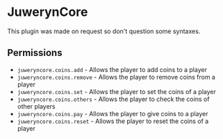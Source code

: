 # JuwerynCore
This plugin was made on request so don't question some syntaxes.

## Permissions
- `juweryncore.coins.add` - Allows the player to add coins to a player
- `juweryncore.coins.remove` - Allows the player to remove coins from a player
- `juweryncore.coins.set` - Allows the player to set the coins of a player
- `juweryncore.coins.others` - Allows the player to check the coins of other players
- `juweryncore.coins.pay` - Allows the player to give coins to a player
- `juweryncore.coins.reset` - Allows the player to reset the coins of a player